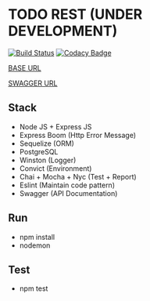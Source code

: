 # TODO REST (UNDER DEVELOPMENT)
[![Build Status](https://travis-ci.org/ivandzf/todo-api.svg?branch=master)](https://travis-ci.org/ivandzf/todo-api)
[![Codacy Badge](https://api.codacy.com/project/badge/Grade/f69cec7d21b14ea2bdd18f0e61581e5a)](https://www.codacy.com/app/ivandzf/todo-api?utm_source=github.com&amp;utm_medium=referral&amp;utm_content=ivandzf/todo-api&amp;utm_campaign=Badge_Grade)

[BASE URL](https://todo-node-express.herokuapp.com)

[SWAGGER URL](https://todo-node-express.herokuapp.com/api-docs)

## Stack
*  Node JS + Express JS
*  Express Boom (Http Error Message)
*  Sequelize (ORM)
*  PostgreSQL
*  Winston (Logger)
*  Convict (Environment)
*  Chai + Mocha + Nyc (Test + Report)
*  Eslint (Maintain code pattern)
*  Swagger (API Documentation)

## Run
*  npm install
*  nodemon

## Test
*  npm test